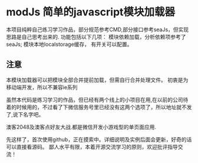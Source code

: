 modJs 简单的javascript模块加载器
===========================================
  本项目纯粹自己练习学习作品，部分规范参考CMD,部分接口参考seaJs，但实现思路是自己思考出来的.
  功能包括以下几项：
      模块依赖加载，分析依赖项参考了seaJs;
      模块本地localstorage缓存， 有开关可以配置。
  
注意
------------------------------------------
  本模块加载器可以把模块全部合并提前加载，但需自行合并处理文件。
  初衷是为移动端开发，所以不兼容ie系列
  
  虽然本代码是练习学习的作品，但已经有两个线上的小项目在用,在以前的公司待着的时候用的，不过看了下微信服务号里已经没有这两个选项了，所以地址就不发了,说下名字吧。
  
  澳客2048及澳客点好友大战.都是微信开发小游戏型的单页面应用.
  
  先这样了，首次使用github，正在摸索中。详细说明及实例后面会更新，好奇的话可以直接看源码。
  鄙人水平有限，本着开源交流学习的原则，欢迎批评指导交流！
  
  
